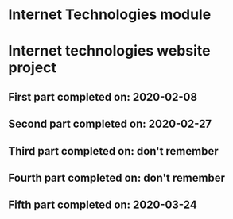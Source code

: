 # Internet Technologies module
# Internet technologies website project
First part completed on: 2020-02-08
-----------------------------------
Second part completed on: 2020-02-27
-----------------------------------
Third part completed on: don't remember
-----------------------------------
Fourth part completed on: don't remember
-----------------------------------
Fifth part completed on: 2020-03-24
-----------------------------------
